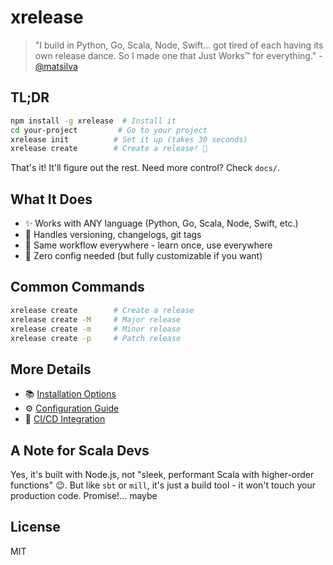 # xrelease

> "I build in Python, Go, Scala, Node, Swift... got tired of each having its own release dance. So I made one that Just Works™ for everything." - [@matsilva](https://x.com/MatSilva)

## TL;DR

```bash
npm install -g xrelease  # Install it
cd your-project         # Go to your project
xrelease init          # Set it up (takes 30 seconds)
xrelease create        # Create a release! 🚀
```

That's it! It'll figure out the rest. Need more control? Check `docs/`.

## What It Does

- ✨ Works with ANY language (Python, Go, Scala, Node, Swift, etc.)
- 🤖 Handles versioning, changelogs, git tags
- 🔄 Same workflow everywhere - learn once, use everywhere
- 🎯 Zero config needed (but fully customizable if you want)

## Common Commands

```bash
xrelease create        # Create a release
xrelease create -M     # Major release
xrelease create -m     # Minor release
xrelease create -p     # Patch release
```

## More Details

- 📚 [Installation Options](docs/installation.md)
- ⚙️ [Configuration Guide](docs/configuration.md)
- 🔄 [CI/CD Integration](docs/ci-cd.md)

## A Note for Scala Devs

Yes, it's built with Node.js, not "sleek, performant Scala with higher-order functions" 😉. But like `sbt` or `mill`, it's just a build tool - it won't touch your production code. Promise!... maybe

## License

MIT
